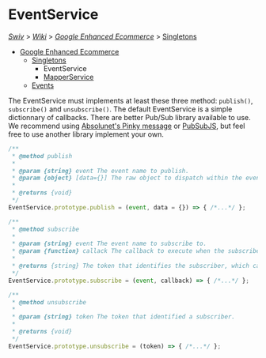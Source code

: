 # EventService
[_Swiv_](../../../) > [_Wiki_](../../) > [_Google Enhanced Ecommerce_](../) > [Singletons](readme.md)

- [Google Enhanced Ecommerce](../)
    - [Singletons](readme.md)
        - EventService
        - [MapperService](mapper-service.md)
    - [Events](../events)

The EventService must implements at least these three method: `publish()`, `subscribe()` and `unsubscribe()`.
The default EventService is a simple dictionnary of callbacks. There are better Pub/Sub library available to use.
We recommend using [Absolunet's Pinky message](https://github.com/absolunet/pinki) or [PubSubJS](https://github.com/mroderick/PubSubJS), but feel free to use another library implement your own.

```javascript
/**
 * @method publish
 *
 * @param {string} event The event name to publish.
 * @param {object} [data={}] The raw object to dispatch within the event.
 * 
 * @returns {void}
 */
EventService.prototype.publish = (event, data = {}) => { /*...*/ };

/**
 * @method subscribe
 * 
 * @param {string} event The event name to subscribe to.
 * @param {function} callack The callback to execute when the subscribed event is triggered.
 * 
 * @returns {string} The token that identifies the subscriber, which can be use to unsubscribe.
 */
EventService.prototype.subscribe = (event, callback) => { /*...*/ };

/**
 * @method unsubscribe
 * 
 * @param {string} token The token that identified a subscriber.
 * 
 * @returns {void}
 */
EventService.prototype.unsubscribe = (token) => { /*...*/ };
```
